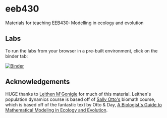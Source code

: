 # eeb430
Materials for teaching EEB430: Modelling in ecology and evolution

## Labs
To run the labs from your browser in a pre-built environment, click on the binder tab:

[![Binder](https://mybinder.org/badge_logo.svg)](https://mybinder.org/v2/gh/mmosmond/eeb430/HEAD)

## Acknowledgements
HUGE thanks to [Leithen M'Gonigle](https://www.sfu.ca/biology/faculty/M'Gonigle/index.html) for much of this material. Leithen's population dynamics course is based off of [Sally Otto's](https://www.zoology.ubc.ca/~otto/) biomath course, which is based off of the fantastic text by Otto & Day, [A Biologist's Guide to Mathematical Modeling in Ecology and Evolution](https://www.zoology.ubc.ca/biomath/).
